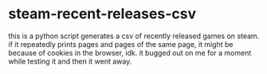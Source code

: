 # steam-recent-releases-csv
this is a python script generates a csv of recently released games on steam.
if it repeatedly prints pages and pages of the same page, it might be because of cookies in the browser, idk. it bugged out on me for a moment while testing it and then it went away.
